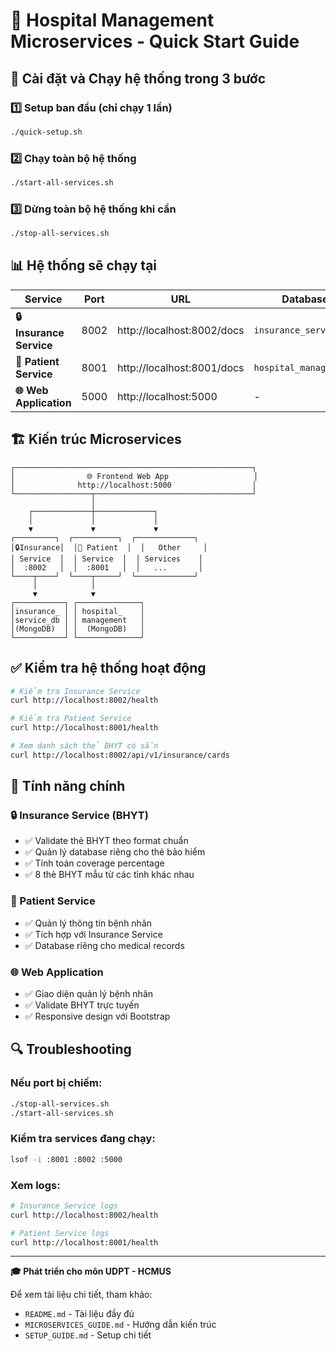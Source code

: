 # 🏥 Hospital Management Microservices - Quick Start Guide

## 🚀 Cài đặt và Chạy hệ thống trong 3 bước

### 1️⃣ Setup ban đầu (chỉ chạy 1 lần)
```bash
./quick-setup.sh
```

### 2️⃣ Chạy toàn bộ hệ thống
```bash
./start-all-services.sh
```

### 3️⃣ Dừng toàn bộ hệ thống khi cần
```bash
./stop-all-services.sh
```

## 📊 Hệ thống sẽ chạy tại

| Service | Port | URL | Database |
|---------|------|-----|----------|
| **🔒 Insurance Service** | 8002 | http://localhost:8002/docs | `insurance_service_db` |
| **👥 Patient Service** | 8001 | http://localhost:8001/docs | `hospital_management` |
| **🌐 Web Application** | 5000 | http://localhost:5000 | - |

## 🏗️ Kiến trúc Microservices

```
┌─────────────────────────────────────────────────────┐
│                🌐 Frontend Web App                   │
│              http://localhost:5000                  │
└─────────────────┬───────────────────────────────────┘
                  │
    ┌─────────────┼─────────────┐
    │             │             │
    ▼             ▼             ▼
┌─────────┐  ┌──────────┐  ┌─────────────┐
│🔒Insurance│  │👥 Patient  │  │   Other     │
│ Service  │  │ Service  │  │ Services    │
│  :8002   │  │  :8001   │  │   ...       │
└────┬────┘  └────┬─────┘  └─────────────┘
     │            │
     ▼            ▼
┌───────────┐ ┌──────────────┐
│insurance_ │ │ hospital_    │
│service_db │ │ management   │
│(MongoDB)  │ │  (MongoDB)   │
└───────────┘ └──────────────┘
```

## ✅ Kiểm tra hệ thống hoạt động

```bash
# Kiểm tra Insurance Service
curl http://localhost:8002/health

# Kiểm tra Patient Service  
curl http://localhost:8001/health

# Xem danh sách thẻ BHYT có sẵn
curl http://localhost:8002/api/v1/insurance/cards
```

## 🎯 Tính năng chính

### 🔒 Insurance Service (BHYT)
- ✅ Validate thẻ BHYT theo format chuẩn
- ✅ Quản lý database riêng cho thẻ bảo hiểm  
- ✅ Tính toán coverage percentage
- ✅ 8 thẻ BHYT mẫu từ các tỉnh khác nhau

### 👥 Patient Service  
- ✅ Quản lý thông tin bệnh nhân
- ✅ Tích hợp với Insurance Service
- ✅ Database riêng cho medical records

### 🌐 Web Application
- ✅ Giao diện quản lý bệnh nhân
- ✅ Validate BHYT trực tuyến
- ✅ Responsive design với Bootstrap

## 🔍 Troubleshooting

### Nếu port bị chiếm:
```bash
./stop-all-services.sh
./start-all-services.sh
```

### Kiểm tra services đang chạy:
```bash
lsof -i :8001 :8002 :5000
```

### Xem logs:
```bash
# Insurance Service logs
curl http://localhost:8002/health

# Patient Service logs  
curl http://localhost:8001/health
```

---

**🎓 Phát triển cho môn UDPT - HCMUS**

Để xem tài liệu chi tiết, tham khảo:
- `README.md` - Tài liệu đầy đủ
- `MICROSERVICES_GUIDE.md` - Hướng dẫn kiến trúc
- `SETUP_GUIDE.md` - Setup chi tiết
